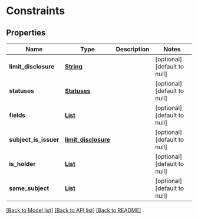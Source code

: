 # Constraints
## Properties

Name | Type | Description | Notes
------------ | ------------- | ------------- | -------------
**limit\_disclosure** | [**String**](string.md) |  | [optional] [default to null]
**statuses** | [**Statuses**](Statuses.md) |  | [optional] [default to null]
**fields** | [**List**](Field.md) |  | [optional] [default to null]
**subject\_is\_issuer** | [**limit_disclosure**](limit_disclosure.md) |  | [optional] [default to null]
**is\_holder** | [**List**](Holder_Subject.md) |  | [optional] [default to null]
**same\_subject** | [**List**](items.md) |  | [optional] [default to null]

[[Back to Model list]](../README.md#documentation-for-models) [[Back to API list]](../README.md#documentation-for-api-endpoints) [[Back to README]](../README.md)

